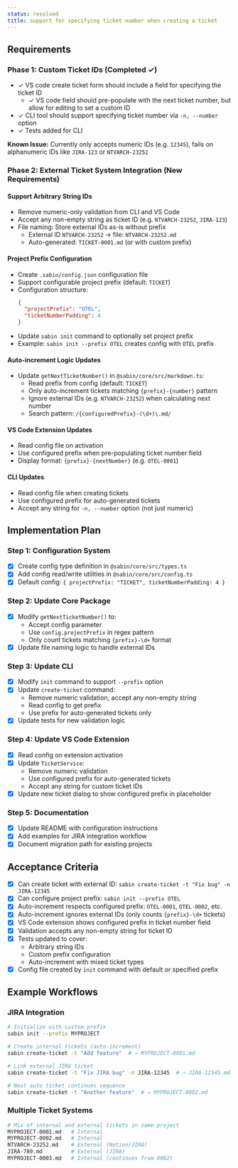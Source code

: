 ```yaml
---
status: resolved
title: support for specifying ticket number when creating a ticket
---
```


## Requirements

### Phase 1: Custom Ticket IDs (Completed ✓)
- ✓ VS code create ticket form should include a field for specifying the ticket ID
    - ✓ VS code field should pre-populate with the next ticket number, but allow for editing to set a custom ID
- ✓ CLI tool should support specifying ticket number via `-n, --number` option
- ✓ Tests added for CLI

**Known Issue:** Currently only accepts numeric IDs (e.g. `12345`), fails on alphanumeric IDs like `JIRA-123` or `NTVARCH-23252`

### Phase 2: External Ticket System Integration (New Requirements)

#### Support Arbitrary String IDs
- Remove numeric-only validation from CLI and VS Code
- Accept any non-empty string as ticket ID (e.g. `NTVARCH-23252`, `JIRA-123`)
- File naming: Store external IDs as-is without prefix
  - External ID `NTVARCH-23252` → file: `NTVARCH-23252.md`
  - Auto-generated: `TICKET-0001.md` (or with custom prefix)

#### Project Prefix Configuration
- Create `.sabin/config.json` configuration file
- Support configurable project prefix (default: `TICKET`)
- Configuration structure:
  ```json
  {
    "projectPrefix": "OTEL",
    "ticketNumberPadding": 4
  }
  ```
- Update `sabin init` command to optionally set project prefix
- Example: `sabin init --prefix OTEL` creates config with `OTEL` prefix

#### Auto-increment Logic Updates
- Update `getNextTicketNumber()` in `@sabin/core/src/markdown.ts`:
  - Read prefix from config (default: `TICKET`)
  - Only auto-increment tickets matching `{prefix}-{number}` pattern
  - Ignore external IDs (e.g. `NTVARCH-23252`) when calculating next number
  - Search pattern: `/{configuredPrefix}-(\d+)\.md/`

#### VS Code Extension Updates
- Read config file on activation
- Use configured prefix when pre-populating ticket number field
- Display format: `{prefix}-{nextNumber}` (e.g. `OTEL-0001`)

#### CLI Updates
- Read config file when creating tickets
- Use configured prefix for auto-generated tickets
- Accept any string for `-n, --number` option (not just numeric)

## Implementation Plan

### Step 1: Configuration System
- [x] Create config type definition in `@sabin/core/src/types.ts`
- [x] Add config read/write utilities in `@sabin/core/src/config.ts`
- [x] Default config: `{ projectPrefix: "TICKET", ticketNumberPadding: 4 }`

### Step 2: Update Core Package
- [x] Modify `getNextTicketNumber()` to:
  - Accept config parameter
  - Use `config.projectPrefix` in regex pattern
  - Only count tickets matching `{prefix}-\d+` format
- [x] Update file naming logic to handle external IDs

### Step 3: Update CLI
- [x] Modify `init` command to support `--prefix` option
- [x] Update `create-ticket` command:
  - Remove numeric validation, accept any non-empty string
  - Read config to get prefix
  - Use prefix for auto-generated tickets only
- [x] Update tests for new validation logic

### Step 4: Update VS Code Extension
- [x] Read config on extension activation
- [x] Update `TicketService`:
  - Remove numeric validation
  - Use configured prefix for auto-generated tickets
  - Accept any string for custom ticket IDs
- [x] Update new ticket dialog to show configured prefix in placeholder

### Step 5: Documentation
- [x] Update README with configuration instructions
- [x] Add examples for JIRA integration workflow
- [x] Document migration path for existing projects

## Acceptance Criteria

- [x] Can create ticket with external ID: `sabin create-ticket -t "Fix bug" -n JIRA-12345`
- [x] Can configure project prefix: `sabin init --prefix OTEL`
- [x] Auto-increment respects configured prefix: `OTEL-0001`, `OTEL-0002`, etc.
- [x] Auto-increment ignores external IDs (only counts `{prefix}-\d+` tickets)
- [x] VS Code extension shows configured prefix in ticket number field
- [x] Validation accepts any non-empty string for ticket ID
- [x] Tests updated to cover:
  - Arbitrary string IDs
  - Custom prefix configuration
  - Auto-increment with mixed ticket types
- [x] Config file created by `init` command with default or specified prefix

## Example Workflows

### JIRA Integration
```bash
# Initialize with custom prefix
sabin init --prefix MYPROJECT

# Create internal tickets (auto-increment)
sabin create-ticket -t "Add feature"  # → MYPROJECT-0001.md

# Link external JIRA ticket
sabin create-ticket -t "Fix JIRA bug" -n JIRA-12345  # → JIRA-12345.md

# Next auto ticket continues sequence
sabin create-ticket -t "Another feature"  # → MYPROJECT-0002.md
```

### Multiple Ticket Systems
```bash
# Mix of internal and external tickets in same project
MYPROJECT-0001.md   # Internal
MYPROJECT-0002.md   # Internal
NTVARCH-23252.md    # External (Notion/JIRA)
JIRA-789.md         # External (JIRA)
MYPROJECT-0003.md   # Internal (continues from 0002)
```

